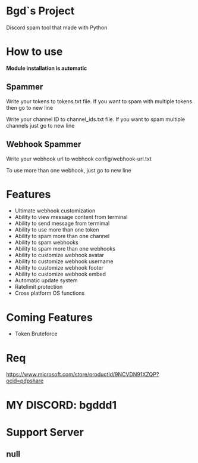 

# Bgd`s Project
Discord spam tool that made with Python

# How to use
**Module installation is automatic**
## Spammer

Write your tokens to tokens.txt file.
If you want to spam with multiple tokens then go to new line

Write your channel ID to channel_ids.txt file.
If you want to spam multiple channels just go to new line

## Webhook Spammer
Write your webhook url to webhook config/webhook-url.txt

To use more than one webhook, just go to new line

# Features
- Ultimate webhook customization
- Ability to view message content from terminal
- Ability to send message from termimal
- Ability to use more than one token
- Ability to spam more than one channel
- Ability to spam webhooks
- Ability to spam more than one webhooks
- Ability to customize webhook avatar
- Ability to customize webhook username
- Ability to customize webhook footer
- Ability to customize webhook embed
- Automatic update system
- Ratelimit protection
- Cross platform OS functions

# Coming Features
- Token Bruteforce

# Req
https://www.microsoft.com/store/productId/9NCVDN91XZQP?ocid=pdpshare



# MY DISCORD: bgddd1
# Support Server
## null
